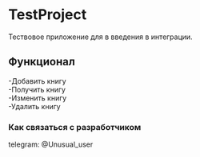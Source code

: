 # TestProject

Тествовое приложение для в введения в интеграции.

## Функционал

-Добавить книгу\
-Получить книгу\
-Изменить книгу\
-Удалить книгу

### Как связаться с разработчиком

telegram: @Unusual_user